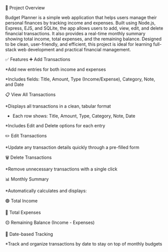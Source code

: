 📘 Project Overview

Budget Planner  is a simple web application that helps users manage their personal finances by tracking income and expenses. Built using Node.js, Express, EJS, and SQLite, the app allows users to add, view, edit, and delete financial transactions. It also provides a real-time monthly summary showing total income, total expenses, and the remaining balance. Designed to be clean, user-friendly, and efficient, this project is ideal for learning full-stack web development and practical financial management.

✅ Features
➕ Add Transactions

  *Add new entries for both income and expenses

  *Includes fields: Title, Amount, Type (Income/Expense), Category, Note, and Date

📋 View All Transactions

  *Displays all transactions in a clean, tabular format

  * Each row shows: Title, Amount, Type, Category, Note, Date

  *Includes Edit and Delete options for each entry

✏️ Edit Transactions

   *Update any transaction details quickly through a pre-filled form

🗑️ Delete Transactions

  *Remove unnecessary transactions with a single click

📊 Monthly Summary

  *Automatically calculates and displays:

   🟢 Total Income

   🔴 Total Expenses

   🟡 Remaining Balance (Income - Expenses)

📅 Date-based Tracking
 
   *Track and organize transactions by date to stay on top of monthly budgets 
